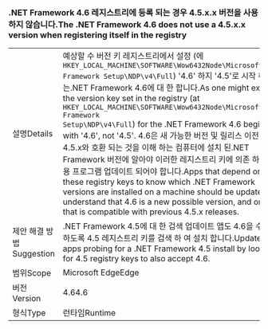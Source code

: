 ### <a name="the-net-framework-46-does-not-use-a-45xx-version-when-registering-itself-in-the-registry"></a><span data-ttu-id="6ce87-101">.NET Framework 4.6 레지스트리에 등록 되는 경우 4.5.x.x 버전을 사용 하지 않습니다.</span><span class="sxs-lookup"><span data-stu-id="6ce87-101">The .NET Framework 4.6 does not use a 4.5.x.x version when registering itself in the registry</span></span>

|   |   |
|---|---|
|<span data-ttu-id="6ce87-102">설명</span><span class="sxs-lookup"><span data-stu-id="6ce87-102">Details</span></span>|<span data-ttu-id="6ce87-103">예상할 수 버전 키 레지스트리에서 설정 (에 <code>HKEY_LOCAL_MACHINE\SOFTWARE\Wow6432Node\Microsoft\NET Framework Setup\NDP\v4\Full</code>) '4.6' 하지 '4.5'로 시작 하는.NET Framework 4.6에 대 한 합니다.</span><span class="sxs-lookup"><span data-stu-id="6ce87-103">As one might expect, the version key set in the registry (at <code>HKEY_LOCAL_MACHINE\SOFTWARE\Wow6432Node\Microsoft\NET Framework Setup\NDP\v4\Full</code>) for the .NET Framework 4.6 begins with '4.6', not '4.5'.</span></span> <span data-ttu-id="6ce87-104">4.6은 새 가능한 버전 및 릴리스 이전 4.5.x와 호환 되는 것을 이해 하는 컴퓨터에 설치 된.NET Framework 버전에 알아야 이러한 레지스트리 키에 의존 하는 응용 프로그램 업데이트 되어야 합니다.</span><span class="sxs-lookup"><span data-stu-id="6ce87-104">Apps that depend on these registry keys to know which .NET Framework versions are installed on a machine should be updated to understand that 4.6 is a new possible version, and one that is compatible with previous 4.5.x releases.</span></span>|
|<span data-ttu-id="6ce87-105">제안 해결 방법</span><span class="sxs-lookup"><span data-stu-id="6ce87-105">Suggestion</span></span>|<span data-ttu-id="6ce87-106">.NET Framework 4.5에 대 한 검색 업데이트 앱도 4.6을 수락 하도록 4.5 레지스트리 키를 검색 하 여 설치 합니다.</span><span class="sxs-lookup"><span data-stu-id="6ce87-106">Update apps probing for a .NET Framework 4.5 install by looking for 4.5 registry keys to also accept 4.6.</span></span>|
|<span data-ttu-id="6ce87-107">범위</span><span class="sxs-lookup"><span data-stu-id="6ce87-107">Scope</span></span>|<span data-ttu-id="6ce87-108">Microsoft Edge</span><span class="sxs-lookup"><span data-stu-id="6ce87-108">Edge</span></span>|
|<span data-ttu-id="6ce87-109">버전</span><span class="sxs-lookup"><span data-stu-id="6ce87-109">Version</span></span>|<span data-ttu-id="6ce87-110">4.6</span><span class="sxs-lookup"><span data-stu-id="6ce87-110">4.6</span></span>|
|<span data-ttu-id="6ce87-111">형식</span><span class="sxs-lookup"><span data-stu-id="6ce87-111">Type</span></span>|<span data-ttu-id="6ce87-112">런타임</span><span class="sxs-lookup"><span data-stu-id="6ce87-112">Runtime</span></span>|

